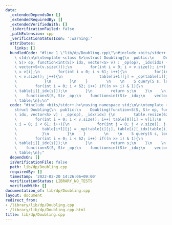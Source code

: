 ```yaml
---
data:
  _extendedDependsOn: []
  _extendedRequiredBy: []
  _extendedVerifiedWith: []
  _isVerificationFailed: false
  _pathExtension: cpp
  _verificationStatusIcon: ':warning:'
  attributes:
    links: []
  bundledCode: "#line 1 \"lib/dp/Doubling.cpp\"\n#include <bits/stdc++.h>\nusing namespace\
    \ std;\n\n\ntemplate <class S>\nstruct Doubling{\n  public:\n    Doubling(function<S(S,\
    \ S)> op, function<int(S)> idx, vector<S> v) : _op(op), _idx(idx) {\n        table.resize(62,\
    \ vector<S>(v.size()));\n        for(int i = 0; i < v.size(); i++) table[0][i]\
    \ = v[i];\n        for(int i = 0; i < 61; i++){\n            for(int j = 0; j\
    \ < v.size(); j++){\n                table[i+1][j] = _op(table[i][j], table[i][_idx(table[i][j])]);\n\
    \            }\n        }\n    }        \n    \n    S query(S s, long long n){\n\
    \        for(int i = 0; i < 62; i++) if((n >> i) & 1){\n            s = _op(s,\
    \ table[i][_idx(s)]);\n        }\n        return s;\n    }\n    \n  private:\n\
    \    function<S(S, S)> _op;\n    function<int(S)> _idx;\n    vector<vector<S>>\
    \ table;\n};\n"
  code: "#include <bits/stdc++.h>\nusing namespace std;\n\n\ntemplate <class S>\n\
    struct Doubling{\n  public:\n    Doubling(function<S(S, S)> op, function<int(S)>\
    \ idx, vector<S> v) : _op(op), _idx(idx) {\n        table.resize(62, vector<S>(v.size()));\n\
    \        for(int i = 0; i < v.size(); i++) table[0][i] = v[i];\n        for(int\
    \ i = 0; i < 61; i++){\n            for(int j = 0; j < v.size(); j++){\n     \
    \           table[i+1][j] = _op(table[i][j], table[i][_idx(table[i][j])]);\n \
    \           }\n        }\n    }        \n    \n    S query(S s, long long n){\n\
    \        for(int i = 0; i < 62; i++) if((n >> i) & 1){\n            s = _op(s,\
    \ table[i][_idx(s)]);\n        }\n        return s;\n    }\n    \n  private:\n\
    \    function<S(S, S)> _op;\n    function<int(S)> _idx;\n    vector<vector<S>>\
    \ table;\n};"
  dependsOn: []
  isVerificationFile: false
  path: lib/dp/Doubling.cpp
  requiredBy: []
  timestamp: '2022-02-20 14:26:06+09:00'
  verificationStatus: LIBRARY_NO_TESTS
  verifiedWith: []
documentation_of: lib/dp/Doubling.cpp
layout: document
redirect_from:
- /library/lib/dp/Doubling.cpp
- /library/lib/dp/Doubling.cpp.html
title: lib/dp/Doubling.cpp
---
```

